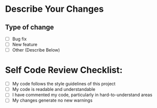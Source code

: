 # Describe Your Changes


## Type of change

- [ ] Bug fix
- [ ] New feature
- [ ] Other (Describe Below)

# Self Code Review Checklist:

- [ ] My code follows the style guidelines of this project
- [ ] My code is readable and understandable
- [ ] I have commented my code, particularly in hard-to-understand areas
- [ ] My changes generate no new warnings
